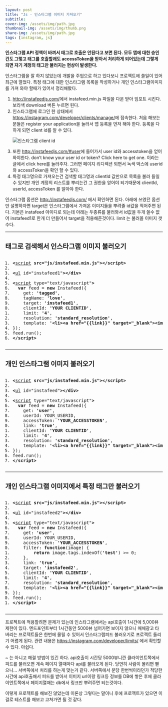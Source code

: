 ```yaml
---
layout: post
title: "Js - 인스타그램 이미지 가져오기"
subtitle: 
cover-img: /assets/img/path.jpg
thumbnail-img: /assets/img/thumb.png
share-img: /assets/img/path.jpg
tags: [instagram, js]
---
```

<div class="entry-content">
    <p><script type="text/javascript" src="/js/instafeed.min.js"></script></p>
    <p><strong>인스타그램 API 정책이 바껴서 태그로 호출은 안된다고 보면 된다. 모두 앱에 대한 승인건도 그렇고 태그를 호출할래도 accessToken을 받아서 처리하게 되어있는데 그렇게 되면 자기 계정의 태그만 불러지는 현상이 발생한다.</strong></p>
    <p>인스타그램을 잘 하지 않았는데 개발을 주업으로 하고 있다보니 프로젝트에 쓸일이 있어 최근에 열었다. 특정 태그에 대한 인스타그램 목록을 작성하거나 개인 인스타그램이미지를 가져 와야 할때가 있어서 정리해봤다.</p>
    <ol>
    <li><a href="http://instafeedjs.com/" target="_blank" title="새창">http://instafeedjs.com/</a>에서 instafeed.min.js 파일을 다운 받아 임포트 시킨다. 보라색 download 버튼 누르면 된다.</li>
    <li>인스타그램에 로그인 한 상태에서 <a href="https://instagram.com/developer/clients/manage/" target="_blank" title="새창">https://instagram.com/developer/clients/manage/</a>에 접속한다. 처음 해보는 분들은 register your application을 눌러서 앱 등록을 먼저 해야 한다. 등록을 다 하게 되면 client id를 알 수 있다.
    <p><img src="http://kyouyoum.cafe24.com/wp-content/uploads/2015/06/insta.png" alt="인스타그램 client id"></p></li>
    <li>또한 <a href="http://instafeedjs.com/#user" target="_blank" title="새창">http://instafeedjs.com/#user</a>에 들어가서 user id와 accesstoken을 얻어 와야한다. don’t know your user id or token? Click here to get one. 이라는 글에서 click here를 눌러주자. 그러면 페이지 리디렉션 되면서 녹색 박스에 userid와 accessToken을 확인 할 수 있다.</li>
    <li>특정 태그명으로 가져오는건 검색할 태그명과 clientId 값만으로 목록을 불러 들일 수 있지만 개인 계정의 리스트를 뿌리는건 그 권한을 얻어야 되기때문에 clientId, userId, accessToken 를 알아야 한다.</li>
    </ol>
    <p>인스타그램 옵션은 <a href="http://instafeedjs.com/" target="_blank" title="새창">http://instafeedjs.com/</a> 에서 확인하면 된다. 아래에 쓰였던 옵션만 설명하자면 target은 인스타그램에서 가져온 이미지들을 뿌려줄 id값을 적어주면 된다. 기본은 instafeed 아이디로 되는데 아래는 두종류를 불러와서 id값을 두개 쓸수 없어 instafeed1로 한개 더 만들어서 target을 적용해준것이다. limit 는 불러올 이미지 갯수다.</p>
    <hr>
    <h2>태그로 검색해서 인스타그램 이미지 불러오기</h2>
    <pre class="html cH_kip"><ol><li class="odd"><span><b class="meta">&lt;</b><a href="http://tranbot.net/html5/scripting-1.html#script" class="meta">script</a> <b class="other">src="js/instafeed.min.js"</b><b class="meta">&gt;</b><b class="meta">&lt;/script</b><b class="meta">&gt;</b></span></li><li class="even"><span></span></li><li class="odd"><span><b class="group">&lt;</b><a href="http://tranbot.net/html5/grouping-content.html#the-ul-element" class="group">ul</a> id="instafeed1"<b class="group">&gt;</b><b class="group">&lt;/div</b><b class="group">&gt;</b></span></li><li class="even"><span></span></li><li class="odd fifth"><span><b class="meta">&lt;</b><a href="http://tranbot.net/html5/scripting-1.html#script" class="meta">script</a> type="text/javascript"<b class="meta">&gt;</b></span></li><li class="even"><span>  <b class="js">var</b> feed = <b class="js">new</b> Instafeed({</span></li><li class="odd"><span>    get: <b class="jsString">'tagged'</b>,</span></li><li class="even"><span>    tagName: <b class="jsString">'love'</b>,</span></li><li class="odd"><span>    target: <b class="jsString">'instafeed1'</b>,</span></li><li class="even fifth"><span>    clientId: <b class="jsString">'YOUR CLIENTID'</b>,</span></li><li class="odd"><span>    limit: <b class="jsString">'4'</b>,</span></li><li class="even"><span>    resolution: <b class="jsString">'standard_resolution'</b>,</span></li><li class="odd"><span>    template: <b class="jsString">'&lt;li&gt;&lt;a href="{{link}}" target="_blank"&gt;&lt;img src="{{image}}" /&gt;&lt;/a&gt;&lt;/li&gt;'</b></span></li><li class="even"><span>});</span></li><li class="odd fifth"><span>feed.run();</span></li><li class="even"><span><b class="meta">&lt;/script</b><b class="meta">&gt;</b></span></li></ol></pre>
    <ul id="instafeed1"></ul>
    <hr>
    <h2>개인 인스타그램 이미지 불러오기</h2>
    <pre class="html cH_kip"><ol><li class="odd"><span><b class="meta">&lt;</b><a href="http://tranbot.net/html5/scripting-1.html#script" class="meta">script</a> <b class="other">src="js/instafeed.min.js"</b><b class="meta">&gt;</b><b class="meta">&lt;/script</b><b class="meta">&gt;</b></span></li><li class="even"><span></span></li><li class="odd"><span><b class="group">&lt;</b><a href="http://tranbot.net/html5/grouping-content.html#the-ul-element" class="group">ul</a> id="instafeed"<b class="group">&gt;</b><b class="group">&lt;/div</b><b class="group">&gt;</b></span></li><li class="even"><span></span></li><li class="odd fifth"><span><b class="meta">&lt;</b><a href="http://tranbot.net/html5/scripting-1.html#script" class="meta">script</a> type="text/javascript"<b class="meta">&gt;</b></span></li><li class="even"><span>  <b class="js">var</b> feed = <b class="js">new</b> Instafeed({</span></li><li class="odd"><span>    get: <b class="jsString">'user'</b>,</span></li><li class="even"><span>    userId: YOUR_USERID,</span></li><li class="odd"><span>    accessToken: <b class="jsString">'YOUR_ACCESSTOKEN'</b>,</span></li><li class="even fifth"><span>    link: <b class="jsString">'true'</b>,</span></li><li class="odd"><span>    clientId: <b class="jsString">'YOUR CLIENTID'</b>,</span></li><li class="even"><span>    limit: <b class="jsString">'4'</b>,</span></li><li class="odd"><span>    resolution: <b class="jsString">'standard_resolution'</b>,</span></li><li class="even"><span>    template: <b class="jsString">'&lt;li&gt;&lt;a href="{{link}}" target="_blank"&gt;&lt;img src="{{image}}" /&gt;&lt;/a&gt;&lt;/li&gt;'</b></span></li><li class="odd fifth"><span>});</span></li><li class="even"><span>feed.run();</span></li><li class="odd"><span><b class="meta">&lt;/script</b><b class="meta">&gt;</b></span></li></ol></pre>
    <ul id="instafeed"></ul>
    <hr>
    <h2>개인 인스타그램 이미지에서 특정 태그만 불러오기</h2>
    <pre class="html cH_kip"><ol><li class="odd"><span><b class="meta">&lt;</b><a href="http://tranbot.net/html5/scripting-1.html#script" class="meta">script</a> <b class="other">src="js/instafeed.min.js"</b><b class="meta">&gt;</b><b class="meta">&lt;/script</b><b class="meta">&gt;</b></span></li><li class="even"><span></span></li><li class="odd"><span><b class="group">&lt;</b><a href="http://tranbot.net/html5/grouping-content.html#the-ul-element" class="group">ul</a> id="instafeed2"<b class="group">&gt;</b><b class="group">&lt;/div</b><b class="group">&gt;</b></span></li><li class="even"><span></span></li><li class="odd fifth"><span><b class="meta">&lt;</b><a href="http://tranbot.net/html5/scripting-1.html#script" class="meta">script</a> type="text/javascript"<b class="meta">&gt;</b></span></li><li class="even"><span>  <b class="js">var</b> feed = <b class="js">new</b> Instafeed({</span></li><li class="odd"><span>    get: <b class="jsString">'user'</b>,</span></li><li class="even"><span>    userId: YOUR_USERID,</span></li><li class="odd"><span>    accessToken: <b class="jsString">'YOUR_ACCESSTOKEN'</b>,</span></li><li class="even fifth"><span>    filter: <b class="js">function</b>(image) {</span></li><li class="odd"><span>        <b class="js">return</b> image.tags.indexOf(<b class="jsString">'test'</b>) &gt;= 0;</span></li><li class="even"><span>    },</span></li><li class="odd"><span>    link: <b class="jsString">'true'</b>,</span></li><li class="even"><span>    target: <b class="jsString">'instafeed2'</b>,</span></li><li class="odd fifth"><span>    clientId: <b class="jsString">'YOUR CLIENTID'</b>,</span></li><li class="even"><span>    limit: <b class="jsString">'4'</b>,</span></li><li class="odd"><span>    resolution: <b class="jsString">'standard_resolution'</b>,</span></li><li class="even"><span>    template: <b class="jsString">'&lt;li&gt;&lt;a href="{{link}}" target="_blank"&gt;&lt;img src="{{image}}" /&gt;&lt;/a&gt;&lt;/li&gt;'</b></span></li><li class="odd"><span>});</span></li><li class="even fifth"><span>feed.run();</span></li><li class="odd"><span><b class="meta">&lt;/script</b><b class="meta">&gt;</b></span></li></ol></pre>
    <ul id="instafeed2"></ul>
    <hr>
    <p>프로젝트에 적용할려면 문제가 있는데 인스타그램에서는 api호출이 1시간에 5,000뷰 제한이 있다. 엔드포인트부터 1시간동안 5000뷰 넘어가면 보이지 않으니 매체광고 타버리는 프로젝트들은 한번에 몰릴 수 있어서 인스타그램피드 불러오기로 프로젝트 돌리기 어렵게 된다. 관련 내용은 <a href="https://instagram.com/developer/limits/" target="_blank" title="새창">https://instagram.com/developer/limits/</a> 에서 확인할 수 있다. 아쉽다.</p>
    <p>~ 는 아니고 해결 방법이 있긴 하다. api호출이 시간당 5000뷰니깐 클라이언트쪽에서 피드를 불러오면 계속 페이지 열때마다 api를 불러오게 된다. 당연히 사람이 몰리면 뻗으니… 서버쪽에서 처리를 하는게 맞는거 같다. 서버쪽에서 분당 한번씩이라던가 적당한 시간에 api호출해서 피드를 받아서 이미지 url이랑 링크등 정보를 DB에 쌓은 후에 클라이언트쪽에서 페이지열때는 db에서 링크만 뿌려주면 되는것이다. </p>
    <p>이렇게 프로젝트를 해보진 않았는데 이론상 그렇다는 말이니 후에 프로젝트가 있으면 이걸로 테스트를 해보고 고쳐가면 될 것 같다.</p>
</div>